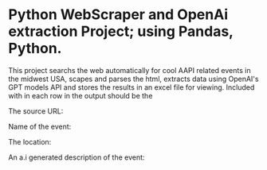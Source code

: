 #  Python WebScraper and OpenAi extraction Project; using Pandas, Python.

This project searchs the web automatically for cool AAPI related events in the midwest USA, scapes and parses the html, extracts data using OpenAI's GPT models API and stores the results in an excel file for viewing. 
Included with in each row in the output should be the 

The source URL:

Name of the event:

The location:

An a.i generated description of the event:
